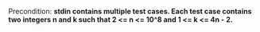 Precondition: **stdin contains multiple test cases. Each test case contains two integers n and k such that 2 <= n <= 10^8 and 1 <= k <= 4n - 2.**